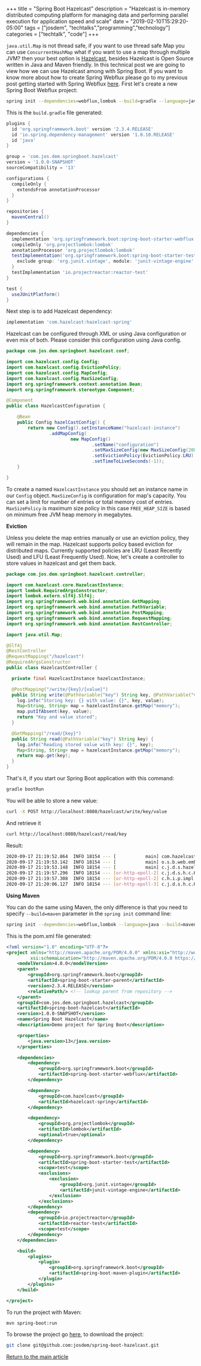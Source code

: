 +++
title =  "Spring Boot Hazelcast"
description = "Hazelcast is in-memory distributed computing platform for managing data and performing parallel execution for application speed and scale"
date = "2019-02-10T15:29:20-05:00"
tags = ["josdem", "techtalks","programming","technology"]
categories = ["techtalk", "code"]
+++

`java.util.Map` is not thread safe, if you want to use thread safe Map you can use `ConcurrentHashMap` what if you want to use a map through multiple JVM? then your best option is [Hazelcast](https://hazelcast.org/), besides Hazelcast is Open Source written in Java and Maven friendly. In this technical post we are going to view how we can use Hazelcast among with Spring Boot. If you want to know more about how to create Spring Webflux please go to my previous post getting started with Spring Webflux [here](/techtalk/spring/spring_webflux_basics). First let's create a new Spring Boot Webflux project:

```bash
spring init --dependencies=webflux,lombok --build=gradle --language=java spring-boot-hazelcast
```

This is the `build.gradle` file generated:

```groovy
plugins {
  id 'org.springframework.boot' version '2.3.4.RELEASE'
  id 'io.spring.dependency-management' version '1.0.10.RELEASE'
  id 'java'
}

group = 'com.jos.dem.springboot.hazelcast'
version = '1.0.0-SNAPSHOT'
sourceCompatibility = '13'

configurations {
  compileOnly {
    extendsFrom annotationProcessor
  }
}

repositories {
  mavenCentral()
}

dependencies {
  implementation 'org.springframework.boot:spring-boot-starter-webflux'
  compileOnly 'org.projectlombok:lombok'
  annotationProcessor 'org.projectlombok:lombok'
  testImplementation('org.springframework.boot:spring-boot-starter-test') {
    exclude group: 'org.junit.vintage', module: 'junit-vintage-engine'
  }
  testImplementation 'io.projectreactor:reactor-test'
}

test {
  useJUnitPlatform()
}

```

Next step is to add Hazelcast dependency:

```groovy
implementation 'com.hazelcast:hazelcast-spring'
```

Hazelcast can be configured through XML or using Java configuration or even mix of both. Please consider this configuration using Java config.

```java
package com.jos.dem.springboot.hazelcast.conf;

import com.hazelcast.config.Config;
import com.hazelcast.config.EvictionPolicy;
import com.hazelcast.config.MapConfig;
import com.hazelcast.config.MaxSizeConfig;
import org.springframework.context.annotation.Bean;
import org.springframework.stereotype.Component;

@Component
public class HazelcastConfiguration {

    @Bean
    public Config hazelCastConfig() {
        return new Config().setInstanceName("hazelcast-instance")
                .addMapConfig(
                        new MapConfig()
                                .setName("configuration")
                                .setMaxSizeConfig(new MaxSizeConfig(200, MaxSizeConfig.MaxSizePolicy.FREE_HEAP_SIZE))
                                .setEvictionPolicy(EvictionPolicy.LRU)
                                .setTimeToLiveSeconds(-1));
    }

}
```

To create a named `HazelcastInstance` you should set an instance name in our `Config` object. `MaxSizeConfig` is configuration for map's capacity. You can set a limit for number of entries or total memory cost of entries. `MaxSizePolicy` is maximum size policy in this case `FREE_HEAP_SIZE` is based on minimum free JVM heap memory in megabytes.

**Eviction**

Unless you delete the map entries manually or use an eviction policy, they will remain in the map. Hazelcast supports policy based eviction for distributed maps. Currently supported policies are LRU (Least Recently Used) and LFU (Least Frequently Used). Now, let's create a controller to store values in hazelcast and get them back.

```java
package com.jos.dem.springboot.hazelcast.controller;

import com.hazelcast.core.HazelcastInstance;
import lombok.RequiredArgsConstructor;
import lombok.extern.slf4j.Slf4j;
import org.springframework.web.bind.annotation.GetMapping;
import org.springframework.web.bind.annotation.PathVariable;
import org.springframework.web.bind.annotation.PostMapping;
import org.springframework.web.bind.annotation.RequestMapping;
import org.springframework.web.bind.annotation.RestController;

import java.util.Map;

@Slf4j
@RestController
@RequestMapping("/hazelcast")
@RequiredArgsConstructor
public class HazelcastController {

  private final HazelcastInstance hazelcastInstance;

  @PostMapping("/write/{key}/{value}")
  public String write(@PathVariable("key") String key, @PathVariable("value") String value) {
    log.info("Storing key: {} with value: {}", key, value);
    Map<String, String> map = hazelcastInstance.getMap("memory");
    map.putIfAbsent(key, value);
    return "Key and value stored";
  }

  @GetMapping("/read/{key}")
  public String read(@PathVariable("key") String key) {
    log.info("Reading stored value with key: {}", key);
    Map<String, String> map = hazelcastInstance.getMap("memory");
    return map.get(key);
  }
}
```

That's it, if you start our Spring Boot application with this command:

```bash
gradle bootRun
```

You will be able to store a new value:

```bash
curl -X POST http://localhost:8080/hazelcast/write/key/value
```

And retrieve it

```bash
curl http://localhost:8080/hazelcast/read/key
```

Result:

```bash
2020-09-17 21:19:52.864  INFO 18154 --- [           main] com.hazelcast.core.LifecycleService      : [10.0.0.253]:5701 [dev] [3.12.9] [10.0.0.253]:5701 is STARTED
2020-09-17 21:19:53.142  INFO 18154 --- [           main] o.s.b.web.embedded.netty.NettyWebServer  : Netty started on port(s): 8080
2020-09-17 21:19:53.148  INFO 18154 --- [           main] c.j.d.s.hazelcast.HazelcastApplication   : Started HazelcastApplication in 3.721 seconds (JVM running for 3.911)
2020-09-17 21:19:57.296  INFO 18154 --- [or-http-epoll-2] c.j.d.s.h.c.HazelcastController          : Storing key: key with value: value
2020-09-17 21:19:57.308  INFO 18154 --- [or-http-epoll-2] c.h.i.p.impl.PartitionStateManager       : [10.0.0.253]:5701 [dev] [3.12.9] Initializing cluster partition table arrangement...
2020-09-17 21:20:06.127  INFO 18154 --- [or-http-epoll-3] c.j.d.s.h.c.HazelcastController          : Reading stored value with key: key
```

**Using Maven**

You can do the same using Maven, the only difference is that you need to specify `--build=maven` parameter in the `spring init` command line:

```bash
spring init --dependencies=webflux,lombok --language=java --build=maven spring-boot-hazelcast
```

This is the pom.xml file generated:

```xml
<?xml version="1.0" encoding="UTF-8"?>
<project xmlns="http://maven.apache.org/POM/4.0.0" xmlns:xsi="http://www.w3.org/2001/XMLSchema-instance"
         xsi:schemaLocation="http://maven.apache.org/POM/4.0.0 https://maven.apache.org/xsd/maven-4.0.0.xsd">
    <modelVersion>4.0.0</modelVersion>
    <parent>
        <groupId>org.springframework.boot</groupId>
        <artifactId>spring-boot-starter-parent</artifactId>
        <version>2.3.4.RELEASE</version>
        <relativePath/> <!-- lookup parent from repository -->
    </parent>
    <groupId>com.jos.dem.springboot.hazelcast</groupId>
    <artifactId>spring-boot-hazelcast</artifactId>
    <version>1.0.0-SNAPSHOT</version>
    <name>Spring Boot Hazelcast</name>
    <description>Demo project for Spring Boot</description>

    <properties>
        <java.version>13</java.version>
    </properties>

    <dependencies>
        <dependency>
            <groupId>org.springframework.boot</groupId>
            <artifactId>spring-boot-starter-webflux</artifactId>
        </dependency>

        <dependency>
            <groupId>com.hazelcast</groupId>
            <artifactId>hazelcast-spring</artifactId>
        </dependency>

        <dependency>
            <groupId>org.projectlombok</groupId>
            <artifactId>lombok</artifactId>
            <optional>true</optional>
        </dependency>

        <dependency>
            <groupId>org.springframework.boot</groupId>
            <artifactId>spring-boot-starter-test</artifactId>
            <scope>test</scope>
            <exclusions>
                <exclusion>
                    <groupId>org.junit.vintage</groupId>
                    <artifactId>junit-vintage-engine</artifactId>
                </exclusion>
            </exclusions>
        </dependency>
        <dependency>
            <groupId>io.projectreactor</groupId>
            <artifactId>reactor-test</artifactId>
            <scope>test</scope>
        </dependency>
    </dependencies>

    <build>
        <plugins>
            <plugin>
                <groupId>org.springframework.boot</groupId>
                <artifactId>spring-boot-maven-plugin</artifactId>
            </plugin>
        </plugins>
    </build>

</project>
```

To run the project with Maven:

```bash
mvn spring-boot:run
```


To browse the project go [here](https://github.com/josdem/spring-boot-hazelcast), to download the project:

```bash
git clone git@github.com:josdem/spring-boot-hazelcast.git
```


[Return to the main article](/techtalk/spring#Spring_Boot_Reactive)
